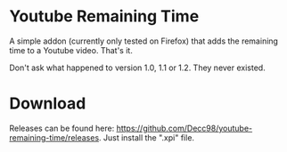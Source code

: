 # Youtube Remaining Time

A simple addon (currently only tested on Firefox) that adds the remaining time to a Youtube video. That's it.

Don't ask what happened to version 1.0, 1.1 or 1.2. They never existed.

# Download

Releases can be found here: https://github.com/Decc98/youtube-remaining-time/releases. Just install the ".xpi" file.
